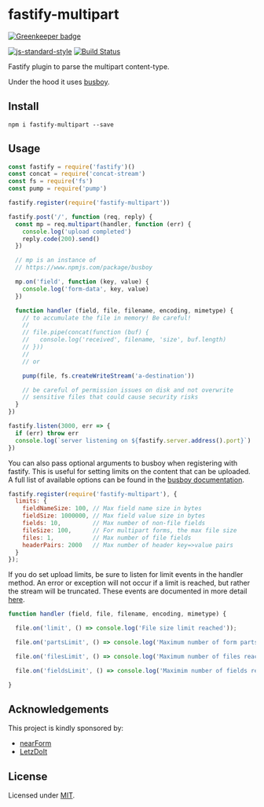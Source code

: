 # fastify-multipart

[![Greenkeeper badge](https://badges.greenkeeper.io/fastify/fastify-multipart.svg)](https://greenkeeper.io/)

[![js-standard-style](https://img.shields.io/badge/code%20style-standard-brightgreen.svg?style=flat)](http://standardjs.com/)  [![Build Status](https://travis-ci.org/fastify/fastify-multipart.svg?branch=master)](https://travis-ci.org/fastify/fastify-multipart)

Fastify plugin to parse the multipart content-type.

Under the hood it uses [busboy](https://github.com/mscdex/busboy).

## Install
```
npm i fastify-multipart --save
```
## Usage

```js
const fastify = require('fastify')()
const concat = require('concat-stream')
const fs = require('fs')
const pump = require('pump')

fastify.register(require('fastify-multipart'))

fastify.post('/', function (req, reply) {
  const mp = req.multipart(handler, function (err) {
    console.log('upload completed')
    reply.code(200).send()
  })

  // mp is an instance of
  // https://www.npmjs.com/package/busboy

  mp.on('field', function (key, value) {
    console.log('form-data', key, value)
  })

  function handler (field, file, filename, encoding, mimetype) {
    // to accumulate the file in memory! Be careful!
    //
    // file.pipe(concat(function (buf) {
    //   console.log('received', filename, 'size', buf.length)
    // }))
    //
    // or

    pump(file, fs.createWriteStream('a-destination'))

    // be careful of permission issues on disk and not overwrite
    // sensitive files that could cause security risks
  }
})

fastify.listen(3000, err => {
  if (err) throw err
  console.log(`server listening on ${fastify.server.address().port}`)
})
```

You can also pass optional arguments to busboy when registering with fastify. This is useful for setting limits on the content that can be uploaded. A full list of available options can be found in the [busboy documentation](https://github.com/mscdex/busboy#busboy-methods).

```js
fastify.register(require('fastify-multipart'), {
  limits: {
    fieldNameSize: 100, // Max field name size in bytes
    fieldSize: 1000000, // Max field value size in bytes
    fields: 10,         // Max number of non-file fields
    fileSize: 100,      // For multipart forms, the max file size
    files: 1,           // Max number of file fields
    headerPairs: 2000   // Max number of header key=>value pairs
  }
});
```

If you do set upload limits, be sure to listen for limit events in the handler method. An error or exception will not occur if a limit is reached, but rather the stream will be truncated. These events are documented in more detail [here](https://github.com/mscdex/busboy#busboy-special-events).

```js
function handler (field, file, filename, encoding, mimetype) {

  file.on('limit', () => console.log('File size limit reached'));

  file.on('partsLimit', () => console.log('Maximum number of form parts reached'));

  file.on('filesLimit', () => console.log('Maximum number of files reached'));

  file.on('fieldsLimit', () => console.log('Maximim number of fields reached'));

}              
```



## Acknowledgements

This project is kindly sponsored by:
- [nearForm](http://nearform.com)
- [LetzDoIt](http://www.letzdoitapp.com/)

## License

Licensed under [MIT](./LICENSE).
